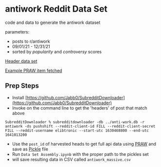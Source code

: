 # antiwork Reddit Data Set

code and data to generate the antiwork dataset

parameters:

- posts to r/antiwork
- 09/01/21 - 12/31/21
- sorted by *popularity* and *controversy* scores

[Header data set](https://github.com/BrockDSL/antiwork_reddit_data_set/blob/main/antiwork.csv)

[Example PRAW item fetched](https://gist.github.com/elibtronic/030706222ce9240c3bc5bd959f5af64f)

## Prep Steps

- Install [https://github.com/Jabb0/SubredditDownloader](https://github.com/Jabb0/SubredditDownloader)
- Invoke on the command line to get the 'headers' of post that match above
```
SubredditDownloader % subredditdownloader -db ../anti-work.db -r antiwork -ds pushshift --reddit-client-id FILL --reddit-client-secret FILL --reddit-username elibtronic --start-utc 1630468800 --end-utc 1641013200
```
- Use the `post_id` of harvested heads to get full api data using [PRAW](https://praw.readthedocs.io/en/stable/) and save as [Pickle](https://wiki.python.org/moin/UsingPickle) file
- Run `Data Set Assembly.ipynb` with the proper path to the pickles set
- will save resulting data in CSV called `antiwork_massive.csv` 
